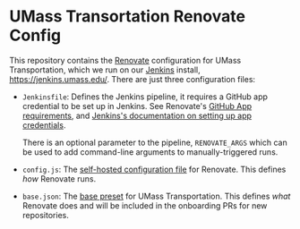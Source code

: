 UMass Transortation Renovate Config
===================================

This repository contains the [Renovate][renovate] configuration for UMass
Transportation, which we run on our [Jenkins][jenkins] install,
<https://jenkins.umass.edu/>. There are just three configuration files:

- `Jenkinsfile`: Defines the Jenkins pipeline, it requires a GitHub app
  credential to be set up in Jenkins. See Renovate's
  [GitHub App requirements][renovate-gh-app], and
  [Jenkins's documentation on setting up app credentials][jenkins-gh-app].

  There is an optional parameter to the pipeline, `RENOVATE_ARGS` which can be
  used to add command-line arguments to manually-triggered runs.

- `config.js`: The [self-hosted configuration file][renovate-config] for
  Renovate.  This defines _how_ Renovate runs.

- `base.json`: The [base preset][renovate-presets] for UMass
  Transportation. This defines _what_ Renovate does and will be included in the
  onboarding PRs for new repositories.

[renovate]: https://github.com/renovatebot/renovate
[jenkins]: https://www.jenkins.io/
[renovate-gh-app]: https://docs.renovatebot.com/modules/platform/github/#running-as-a-github-app
[jenkins-gh-app]: https://docs.cloudbees.com/docs/cloudbees-ci/latest/cloud-admin-guide/github-app-auth
[renovate-config]: https://docs.renovatebot.com/self-hosted-configuration/
[renovate-presets]: https://docs.renovatebot.com/config-presets/
